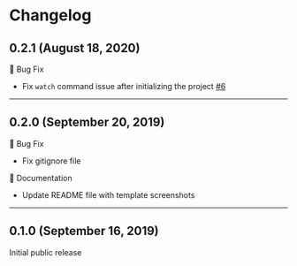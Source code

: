 # Changelog

## 0.2.1 (August 18, 2020)

🐛 Bug Fix
- Fix `watch` command issue after initializing the project [#6](https://github.com/dutiyesh/chrome-extension-cli/pull/6)

---

## 0.2.0 (September 20, 2019)

🐛 Bug Fix
- Fix gitignore file

📝 Documentation
- Update README file with template screenshots

---

## 0.1.0 (September 16, 2019)

Initial public release

